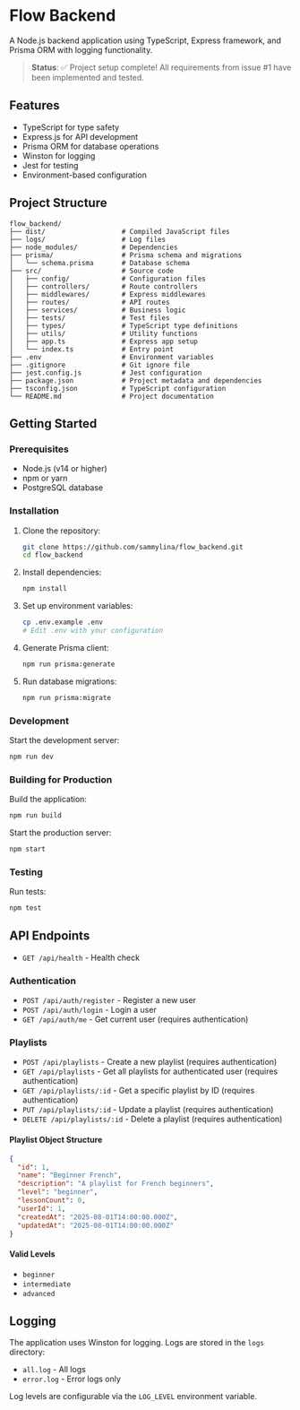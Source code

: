 # Flow Backend

A Node.js backend application using TypeScript, Express framework, and Prisma ORM with logging functionality.

> **Status**: ✅ Project setup complete! All requirements from issue #1 have been implemented and tested.

## Features

- TypeScript for type safety
- Express.js for API development
- Prisma ORM for database operations
- Winston for logging
- Jest for testing
- Environment-based configuration

## Project Structure

```
flow_backend/
├── dist/                   # Compiled JavaScript files
├── logs/                   # Log files
├── node_modules/           # Dependencies
├── prisma/                 # Prisma schema and migrations
│   └── schema.prisma       # Database schema
├── src/                    # Source code
│   ├── config/             # Configuration files
│   ├── controllers/        # Route controllers
│   ├── middlewares/        # Express middlewares
│   ├── routes/             # API routes
│   ├── services/           # Business logic
│   ├── tests/              # Test files
│   ├── types/              # TypeScript type definitions
│   ├── utils/              # Utility functions
│   ├── app.ts              # Express app setup
│   └── index.ts            # Entry point
├── .env                    # Environment variables
├── .gitignore              # Git ignore file
├── jest.config.js          # Jest configuration
├── package.json            # Project metadata and dependencies
├── tsconfig.json           # TypeScript configuration
└── README.md               # Project documentation
```

## Getting Started

### Prerequisites

- Node.js (v14 or higher)
- npm or yarn
- PostgreSQL database

### Installation

1. Clone the repository:
   ```bash
   git clone https://github.com/sammylina/flow_backend.git
   cd flow_backend
   ```

2. Install dependencies:
   ```bash
   npm install
   ```

3. Set up environment variables:
   ```bash
   cp .env.example .env
   # Edit .env with your configuration
   ```

4. Generate Prisma client:
   ```bash
   npm run prisma:generate
   ```

5. Run database migrations:
   ```bash
   npm run prisma:migrate
   ```

### Development

Start the development server:
```bash
npm run dev
```

### Building for Production

Build the application:
```bash
npm run build
```

Start the production server:
```bash
npm start
```

### Testing

Run tests:
```bash
npm test
```

## API Endpoints

- `GET /api/health` - Health check

### Authentication
- `POST /api/auth/register` - Register a new user
- `POST /api/auth/login` - Login a user
- `GET /api/auth/me` - Get current user (requires authentication)

### Playlists
- `POST /api/playlists` - Create a new playlist (requires authentication)
- `GET /api/playlists` - Get all playlists for authenticated user (requires authentication)
- `GET /api/playlists/:id` - Get a specific playlist by ID (requires authentication)
- `PUT /api/playlists/:id` - Update a playlist (requires authentication)
- `DELETE /api/playlists/:id` - Delete a playlist (requires authentication)

#### Playlist Object Structure
```json
{
  "id": 1,
  "name": "Beginner French",
  "description": "A playlist for French beginners",
  "level": "beginner",
  "lessonCount": 0,
  "userId": 1,
  "createdAt": "2025-08-01T14:00:00.000Z",
  "updatedAt": "2025-08-01T14:00:00.000Z"
}
```

#### Valid Levels
- `beginner`
- `intermediate`
- `advanced`

## Logging

The application uses Winston for logging. Logs are stored in the `logs` directory:

- `all.log` - All logs
- `error.log` - Error logs only

Log levels are configurable via the `LOG_LEVEL` environment variable.
